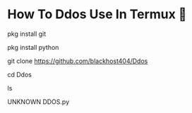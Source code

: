 # How To Ddos Use In Termux 🔽

pkg install git

pkg install python

git clone https://github.com/blackhost404/Ddos

cd Ddos

ls

UNKNOWN DDOS.py
